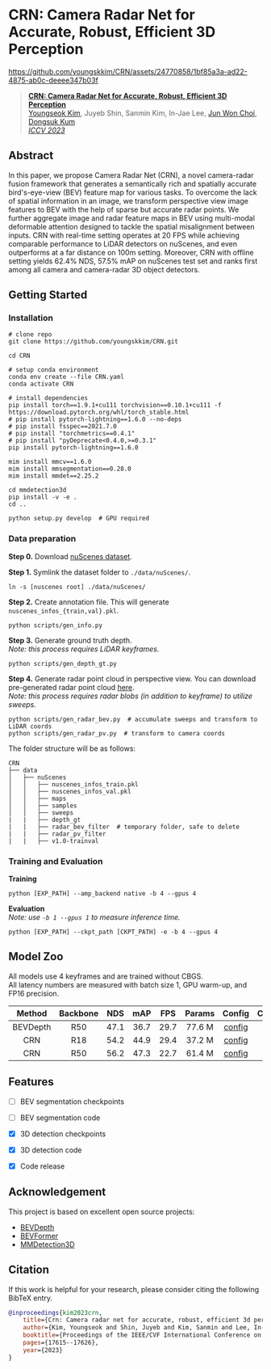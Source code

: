 # CRN: Camera Radar Net for Accurate, Robust, Efficient 3D Perception

https://github.com/youngskkim/CRN/assets/24770858/1bf85a3a-ad22-4875-ab0c-deeee347b03f

> [**CRN: Camera Radar Net for Accurate, Robust, Efficient 3D Perception**](https://arxiv.org/abs/2304.00670)  
> [Youngseok Kim](https://youngskkim.github.io/),
> Juyeb Shin, Sanmin Kim, In-Jae Lee, 
> [Jun Won Choi](https://www.spa.hanyang.ac.kr/),
> [Dongsuk Kum](http://vdclab.kaist.ac.kr/)  
> [*ICCV 2023*](https://iccv2023.thecvf.com/)


## Abstract
In this paper, we propose Camera Radar Net (CRN), a novel camera-radar fusion framework that generates a semantically rich and spatially accurate bird's-eye-view (BEV) feature map for various tasks.
To overcome the lack of spatial information in an image, we transform perspective view image features to BEV with the help of sparse but accurate radar points.
We further aggregate image and radar feature maps in BEV using multi-modal deformable attention designed to tackle the spatial misalignment between inputs.
CRN with real-time setting operates at 20 FPS while achieving comparable performance to LiDAR detectors on nuScenes, and even outperforms at a far distance on 100m setting.
Moreover, CRN with offline setting yields 62.4% NDS, 57.5% mAP on nuScenes test set and ranks first among all camera and camera-radar 3D object detectors.


## Getting Started

### Installation
```shell
# clone repo
git clone https://github.com/youngskkim/CRN.git

cd CRN

# setup conda environment
conda env create --file CRN.yaml
conda activate CRN

# install dependencies
pip install torch==1.9.1+cu111 torchvision==0.10.1+cu111 -f https://download.pytorch.org/whl/torch_stable.html
# pip install pytorch-lightning==1.6.0 --no-deps
# pip install fsspec==2021.7.0
# pip install "torchmetrics==0.4.1"
# pip install "pyDeprecate<0.4.0,>=0.3.1" 
pip install pytorch-lightning==1.6.0

mim install mmcv==1.6.0
mim install mmsegmentation==0.28.0
mim install mmdet==2.25.2

cd mmdetection3d
pip install -v -e .
cd ..

python setup.py develop  # GPU required
```

### Data preparation
**Step 0.** Download [nuScenes dataset](https://www.nuscenes.org/nuscenes#download).

**Step 1.** Symlink the dataset folder to `./data/nuScenes/`.
```
ln -s [nuscenes root] ./data/nuScenes/
```

**Step 2.** Create annotation file. 
This will generate `nuscenes_infos_{train,val}.pkl`.
```
python scripts/gen_info.py
```

**Step 3.** Generate ground truth depth.  
*Note: this process requires LiDAR keyframes.*
```
python scripts/gen_depth_gt.py
```

**Step 4.** Generate radar point cloud in perspective view. 
You can download pre-generated radar point cloud [here](https://kaistackr-my.sharepoint.com/:u:/g/personal/youngseok_kim_kaist_ac_kr/EcEoswDVWu9GpGV5NSwGme4BvIjOm-sGusZdCQRyMdVUtw?e=OpZoQ4).  
*Note: this process requires radar blobs (in addition to keyframe) to utilize sweeps.*  
```
python scripts/gen_radar_bev.py  # accumulate sweeps and transform to LiDAR coords
python scripts/gen_radar_pv.py  # transform to camera coords
```

The folder structure will be as follows:
```
CRN
├── data
│   ├── nuScenes
│   │   ├── nuscenes_infos_train.pkl
│   │   ├── nuscenes_infos_val.pkl
│   │   ├── maps
│   │   ├── samples
│   │   ├── sweeps
|   |   ├── depth_gt
|   |   ├── radar_bev_filter  # temporary folder, safe to delete
|   |   ├── radar_pv_filter
|   |   ├── v1.0-trainval
```

### Training and Evaluation
**Training**
```
python [EXP_PATH] --amp_backend native -b 4 --gpus 4
```

**Evaluation**  
*Note: use `-b 1 --gpus 1` to measure inference time.*
```
python [EXP_PATH] --ckpt_path [CKPT_PATH] -e -b 4 --gpus 4
```

## Model Zoo
All models use 4 keyframes and are trained without CBGS.  
All latency numbers are measured with batch size 1, GPU warm-up, and FP16 precision.

|  Method  | Backbone | NDS  | mAP  | FPS  | Params | Config                                                  | Checkpoint                                                                                                  |
|:--------:|:--------:|:----:|:----:|:----:|:------:|:-------------------------------------------------------:|:-----------------------------------------------------------------------------------------------------------:|
| BEVDepth |   R50    | 47.1 | 36.7 | 29.7 | 77.6 M | [config](exps/det/BEVDepth_r50_256x704_128x128_4key.py) | [model](https://github.com/youngskkim/CRN/releases/download/v1.0/BEVDepth_r50_256x704_128x128_4key.pth) |
|   CRN    |   R18    | 54.2 | 44.9 | 29.4 | 37.2 M | [config](exps/det/CRN_r18_256x704_128x128_4key.py)      | [model](https://github.com/youngskkim/CRN/releases/download/v1.0/CRN_r18_256x704_128x128_4key.pth)      |
|   CRN    |   R50    | 56.2 | 47.3 | 22.7 | 61.4 M | [config](exps/det/CRN_r50_256x704_128x128_4key.py)      | [model](https://github.com/youngskkim/CRN/releases/download/v1.0/CRN_r50_256x704_128x128_4key.pth)      |


## Features
- [ ] BEV segmentation checkpoints 
- [ ] BEV segmentation code 
- [x] 3D detection checkpoints 
- [x] 3D detection code 
- [x] Code release 


## Acknowledgement
This project is based on excellent open source projects:
- [BEVDepth](https://github.com/Megvii-BaseDetection/BEVDepth)
- [BEVFormer](https://github.com/fundamentalvision/BEVFormer)
- [MMDetection3D](https://github.com/open-mmlab/mmdetection3d)


## Citation
If this work is helpful for your research, please consider citing the following BibTeX entry.

```bibtex
@inproceedings{kim2023crn,
    title={Crn: Camera radar net for accurate, robust, efficient 3d perception},
    author={Kim, Youngseok and Shin, Juyeb and Kim, Sanmin and Lee, In-Jae and Choi, Jun Won and Kum, Dongsuk},
    booktitle={Proceedings of the IEEE/CVF International Conference on Computer Vision},
    pages={17615--17626},
    year={2023}
}
```
